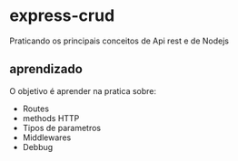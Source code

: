 # express-crud
Praticando os principais conceitos de Api rest e de Nodejs

## aprendizado
O objetivo é aprender na pratica sobre:
- Routes
- methods HTTP
- Tipos de parametros
- Middlewares
- Debbug
